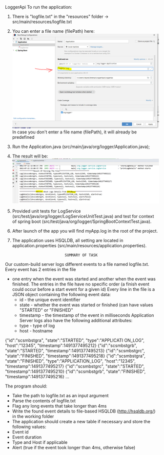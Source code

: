 
LoggerApi
To run the application:
1. There is "logfile.txt" in the "resources" folder -> src/main/resources/logfile.txt
2. You can enter a file name (filePath) here: ![img.png](img.png)
In case you don't enter a file name (filePath), it will already be predefined
3. Run the Application.java (src/main/java/org/logger/Application.java);
4. The result will be: ![img_1.png](img_1.png)
5. Provided unit tests for LogService (src/test/java/org/logger/LogServiceUnitTest.java) and test for context of spring boot (src/test/java/org/logger/SpringBootContextTest.java).
6. After launch of the app you will find myApp.log in the root of the project.
7. The application uses HSQLDB, all setting are located in application.properties (src/main/resources/application.properties).

                               SUMMARY OF TASK
Our custom-build server logs different events to a file named logfile.txt. Every event has 2 entries in the file
- one entry when the event was started and another when the event was finished. The entries in the file
  have no specific order (a finish event could occur before a start event for a given id)
  Every line in the file is a JSON object containing the following event data:
  - id - the unique event identifier
  - state - whether the event was started or finished (can have values "STARTED" or "FINISHED"
  - timestamp - the timestamp of the event in milliseconds
  Application Server logs also have the following additional attributes:
  - type - type of log
  - host - hostname

{"id":"scsmbstgra", "state":"STARTED", "type":"APPLICATI ON_LOG", "host":"12345",
"timestamp":1491377495212}
{"id":"scsmbstgrb", "state":"STARTED", "timestamp":1491377495213}
{"id":"scsmbstgrc", "state":"FINISHED", "timestamp":1491377495218}
{"id":"scsmbstgra", "state":"FINISHED", "type":"APPLICATION_LOG", "host":"12345",
"timestamp":1491377495217}
{"id":"scsmbstgrc", "state":"STARTED", "timestamp":1491377495210}
{"id":"scsmbstgrb", "state":"FINISHED", "timestamp":1491377495216}
...

The program should:
- Take the path to logfile.txt as an input argument
- Parse the contents of logfile.txt
- Flag any long events that take longer than 4ms
- Write the found event details to file-based HSQLDB (http://hsqldb.org/) in the working folder
- The application should create a new table if necessary and store the following values:
- Event id
- Event duration
- Type and Host if applicable
- Alert (true if the event took longer than 4ms, otherwise false)
